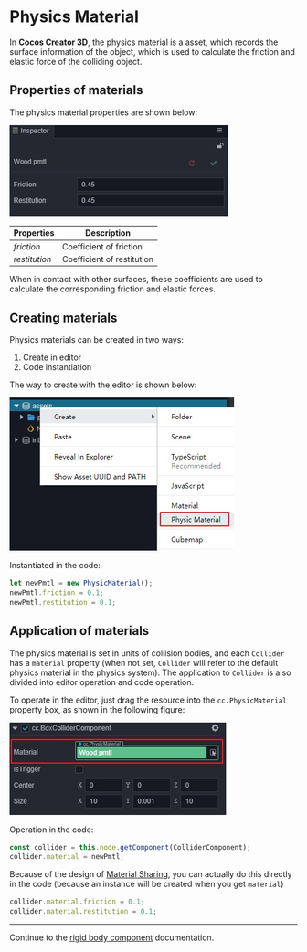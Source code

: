 # Physics Material

In __Cocos Creator 3D__, the physics material is a asset, which records the surface information of the object, which is used to calculate the friction and elastic force of the colliding object.

## Properties of materials

The physics material properties are shown below:

![physics material](img/physic-material.jpg)

Properties | Description
---|---
*friction* | Coefficient of friction
*restitution* | Coefficient of restitution

When in contact with other surfaces, these coefficients are used to calculate the corresponding friction and elastic forces.

## Creating materials

Physics materials can be created in two ways:

1. Create in editor
2. Code instantiation

The way to create with the editor is shown below:

![Create Physics materials](img/create-pmtl.jpg)

Instantiated in the code:

```ts
let newPmtl = new PhysicMaterial();
newPmtl.friction = 0.1;
newPmtl.restitution = 0.1;
```

## Application of materials

The physics material is set in units of collision bodies, and each `Collider` has a `material` property (when not set, `Collider` will refer to the default physics material in the physics system).
The application to `Collider` is also divided into editor operation and code operation.

To operate in the editor, just drag the resource into the `cc.PhysicMaterial` property box, as shown in the following figure:

![apply physics material](img/apply-pmtl.jpg)

Operation in the code:

```ts
const collider = this.node.getComponent(ColliderComponent);
collider.material = newPmtl;
```

Because of the design of [Material Sharing](physics-collider.md##PhysicsMaterial), you can actually do this directly in the code (because an instance will be created when you get `material`)

```ts
collider.material.friction = 0.1;
collider.material.restitution = 0.1;
```

---

Continue to the [rigid body component](physics-rigidbody.md) documentation.

